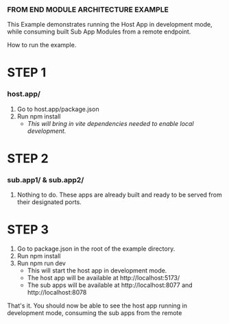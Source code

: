 ### FROM END MODULE ARCHITECTURE EXAMPLE

This Example demonstrates running the Host App in development mode, while consuming built Sub App Modules from a remote
endpoint.

How to run the example.

# STEP 1

### host.app/

1. Go to host.app/package.json
2. Run npm install
    * <i>This will bring in vite dependencies needed to enable local development.</i>

# STEP 2

### sub.app1/ & sub.app2/

1. Nothing to do. These apps are already built and ready to be served from their designated ports.

# STEP 3

1. Go to package.json in the root of the example directory.
2. Run npm install
3. Run npm run dev
    * This will start the host app in development mode.
    * The host app will be available at  http://localhost:5173/
    * The sub apps will be available at http://localhost:8077
      and http://localhost:8078

That's it. You should now be able to see the host app running in development mode, consuming the sub apps from the
remote



 
